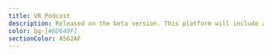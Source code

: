 ```yaml
---
title: VR Podcast
description: Released on the beta version. This platform will include a virtual 3D studio where interviews and other similar content will be published on a regular basis in VR format.
color: bg-[#6D649F]
sectionColor: A562AF
---
```


